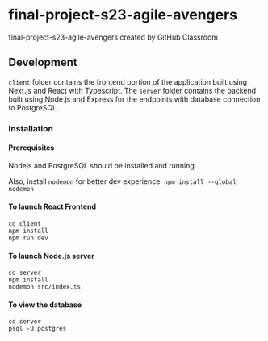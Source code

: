 # final-project-s23-agile-avengers

final-project-s23-agile-avengers created by GitHub Classroom

## Development

`client` folder contains the frontend portion of the application built using Next.js and React with Typescript. The `server` folder contains the backend built using Node.js and Express for the endpoints with database connection to PostgreSQL.

### Installation

#### Prerequisites

Nodejs and PostgreSQL should be installed and running.

Also, install `nodemon` for better dev experience: `npm install --global nodemon`

#### To launch React Frontend

```{cmd}
cd client
npm install
npm run dev
```

#### To launch Node.js server

```{cmd}
cd server
npm install
nodemon src/index.ts
```

#### To view the database

```{cmd}
cd server
psql -U postgres
```
